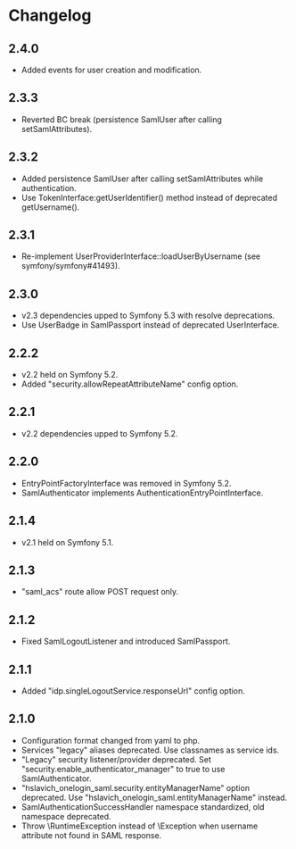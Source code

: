 # Changelog

## 2.4.0

 * Added events for user creation and modification.

## 2.3.3

 * Reverted BC break (persistence SamlUser after calling setSamlAttributes).

## 2.3.2

 * Added persistence SamlUser after calling setSamlAttributes while authentication.
 * Use TokenInterface:getUserIdentifier() method instead of deprecated getUsername().

## 2.3.1

 * Re-implement UserProviderInterface::loadUserByUsername (see symfony/symfony#41493).

## 2.3.0

 * v2.3 dependencies upped to Symfony 5.3 with resolve deprecations.
 * Use UserBadge in SamlPassport instead of deprecated UserInterface.

## 2.2.2

 * v2.2 held on Symfony 5.2.
 * Added "security.allowRepeatAttributeName" config option.

## 2.2.1

 * v2.2 dependencies upped to Symfony 5.2.

## 2.2.0

 * EntryPointFactoryInterface was removed in Symfony 5.2.
 * SamlAuthenticator implements AuthenticationEntryPointInterface.

## 2.1.4

 * v2.1 held on Symfony 5.1.

## 2.1.3

 * "saml_acs" route allow POST request only.

## 2.1.2

 * Fixed SamlLogoutListener and introduced SamlPassport.

## 2.1.1

 * Added "idp.singleLogoutService.responseUrl" config option.

## 2.1.0

 * Configuration format changed from yaml to php.
 * Services "legacy" aliases deprecated. Use classnames as service ids.
 * "Legacy" security listener/provider deprecated. Set "security.enable_authenticator_manager" to true to use SamlAuthenticator.
 * "hslavich_onelogin_saml.security.entityManagerName" option deprecated. Use "hslavich_onelogin_saml.entityManagerName" instead.
 * SamlAuthenticationSuccessHandler namespace standardized, old namespace deprecated.
 * Throw \RuntimeException instead of \Exception when username attribute not found in SAML response. 
